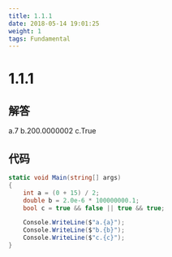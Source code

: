 ```yaml
---
title: 1.1.1
date: 2018-05-14 19:01:25
weight: 1
tags: Fundamental
---
```


# 1.1.1


## 解答

a.7
b.200.0000002
c.True

## 代码

```csharp
static void Main(string[] args)
{
    int a = (0 + 15) / 2;
    double b = 2.0e-6 * 100000000.1;
    bool c = true && false || true && true;

    Console.WriteLine($"a.{a}");
    Console.WriteLine($"b.{b}");
    Console.WriteLine($"c.{c}");
}
```

